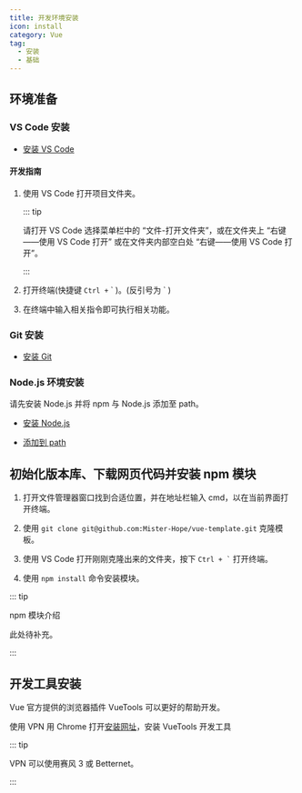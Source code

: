 ```yaml
---
title: 开发环境安装
icon: install
category: Vue
tag:
  - 安装
  - 基础
---
```


## 环境准备

### VS Code 安装

- [安装 VS Code](../../software/vscode/install.md)

#### 开发指南

1. 使用 VS Code 打开项目文件夹。

   ::: tip

   请打开 VS Code 选择菜单栏中的 “文件-打开文件夹”，或在文件夹上 “右键——使用 VS Code 打开” 或在文件夹内部空白处 “右键——使用 VS Code 打开”。

   :::

1. 打开终端(快捷键 `Ctrl +` \` )。(反引号为 \` )

1. 在终端中输入相关指令即可执行相关功能。

### Git 安装

- [安装 Git](../../software/git/install.md)

### Node.js 环境安装

请先安装 Node.js 并将 npm 与 Node.js 添加至 path。

- [安装 Node.js](../node-js/install.md)

- [添加到 path](../windows/add-path.md)

## 初始化版本库、下载网页代码并安装 npm 模块

1. 打开文件管理器窗口找到合适位置，并在地址栏输入 cmd，以在当前界面打开终端。

1. 使用 `git clone git@github.com:Mister-Hope/vue-template.git` 克隆模板。

1. 使用 VS Code 打开刚刚克隆出来的文件夹，按下 `` Ctrl + ` `` 打开终端。

1. 使用 `npm install` 命令安装模块。

::: tip

npm 模块介绍

此处待补充。

:::

## 开发工具安装

Vue 官方提供的浏览器插件 VueTools 可以更好的帮助开发。

使用 VPN 用 Chrome 打开[安装网址](https://chrome.google.com/webstore/detail/nhdogjmejiglipccpnnnanhbledajbpd)，安装 VueTools 开发工具

::: tip

VPN 可以使用赛风 3 或 Betternet。

:::
